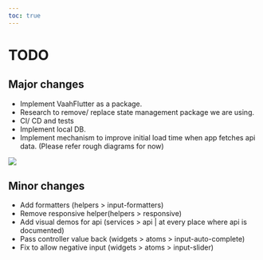 ```yaml
---
toc: true
---
```


# TODO


## Major changes
- Implement VaahFlutter as a package.
- Research to remove/ replace state management package we are using.
- CI/ CD and tests
- Implement local DB.
- Implement mechanism to improve initial load time when app fetches api data. (Please refer rough diagrams for now)

<img src="/images/flutter/planning/reducing-response-time.png">

## Minor changes
- Add formatters (helpers > input-formatters)
- Remove responsive helper(helpers > responsive)
- Add visual demos for api (services > api | at every place where api is documented)
- Pass controller value back (widgets > atoms > input-auto-complete)
- Fix to allow negative input (widgets > atoms > input-slider)